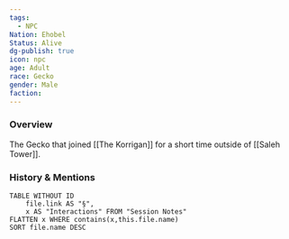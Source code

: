 ```yaml
---
tags:
  - NPC
Nation: Ehobel
Status: Alive
dg-publish: true
icon: npc
age: Adult
race: Gecko
gender: Male
faction: 
---
```


### Overview
The Gecko that joined [[The Korrigan]] for a short time outside of [[Saleh Tower]].

### History & Mentions
```dataview
TABLE WITHOUT ID
	file.link AS "§", 
	x AS "Interactions" FROM "Session Notes"
FLATTEN x WHERE contains(x,this.file.name) 
SORT file.name DESC
```